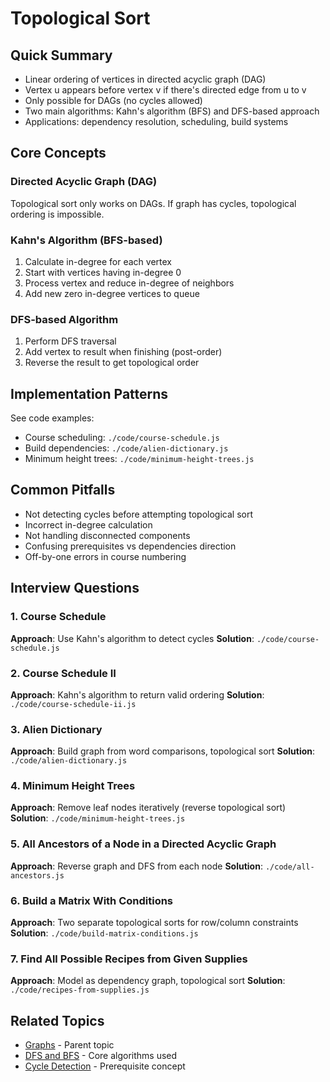 # Topological Sort

## Quick Summary
- Linear ordering of vertices in directed acyclic graph (DAG)
- Vertex u appears before vertex v if there's directed edge from u to v
- Only possible for DAGs (no cycles allowed)
- Two main algorithms: Kahn's algorithm (BFS) and DFS-based approach
- Applications: dependency resolution, scheduling, build systems

## Core Concepts

### Directed Acyclic Graph (DAG)
Topological sort only works on DAGs. If graph has cycles, topological ordering is impossible.

### Kahn's Algorithm (BFS-based)
1. Calculate in-degree for each vertex
2. Start with vertices having in-degree 0
3. Process vertex and reduce in-degree of neighbors
4. Add new zero in-degree vertices to queue

### DFS-based Algorithm
1. Perform DFS traversal
2. Add vertex to result when finishing (post-order)
3. Reverse the result to get topological order

## Implementation Patterns
See code examples:
- Course scheduling: `./code/course-schedule.js`
- Build dependencies: `./code/alien-dictionary.js`
- Minimum height trees: `./code/minimum-height-trees.js`

## Common Pitfalls
- Not detecting cycles before attempting topological sort
- Incorrect in-degree calculation
- Not handling disconnected components
- Confusing prerequisites vs dependencies direction
- Off-by-one errors in course numbering

## Interview Questions

### 1. Course Schedule
**Approach**: Use Kahn's algorithm to detect cycles
**Solution**: `./code/course-schedule.js`

### 2. Course Schedule II
**Approach**: Kahn's algorithm to return valid ordering
**Solution**: `./code/course-schedule-ii.js`

### 3. Alien Dictionary
**Approach**: Build graph from word comparisons, topological sort
**Solution**: `./code/alien-dictionary.js`

### 4. Minimum Height Trees
**Approach**: Remove leaf nodes iteratively (reverse topological sort)
**Solution**: `./code/minimum-height-trees.js`

### 5. All Ancestors of a Node in a Directed Acyclic Graph
**Approach**: Reverse graph and DFS from each node
**Solution**: `./code/all-ancestors.js`

### 6. Build a Matrix With Conditions
**Approach**: Two separate topological sorts for row/column constraints
**Solution**: `./code/build-matrix-conditions.js`

### 7. Find All Possible Recipes from Given Supplies
**Approach**: Model as dependency graph, topological sort
**Solution**: `./code/recipes-from-supplies.js`

## Related Topics
- [Graphs](../README.md) - Parent topic
- [DFS and BFS](../../trees/dfs/README.md) - Core algorithms used
- [Cycle Detection](../cycle-detection/README.md) - Prerequisite concept